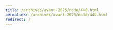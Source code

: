 ```yaml
---
title: /archives/avant-2025/node/440.html
permalink: /archives/avant-2025/node/440.html
redirect: /
---
```


